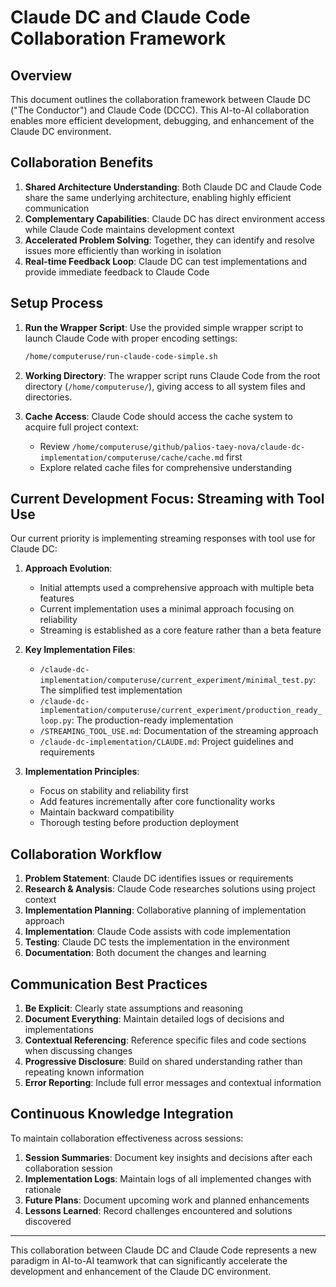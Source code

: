 # Claude DC and Claude Code Collaboration Framework

## Overview

This document outlines the collaboration framework between Claude DC ("The Conductor") and Claude Code (DCCC). This AI-to-AI collaboration enables more efficient development, debugging, and enhancement of the Claude DC environment.

## Collaboration Benefits

1. **Shared Architecture Understanding**: Both Claude DC and Claude Code share the same underlying architecture, enabling highly efficient communication
2. **Complementary Capabilities**: Claude DC has direct environment access while Claude Code maintains development context
3. **Accelerated Problem Solving**: Together, they can identify and resolve issues more efficiently than working in isolation
4. **Real-time Feedback Loop**: Claude DC can test implementations and provide immediate feedback to Claude Code

## Setup Process

1. **Run the Wrapper Script**: Use the provided simple wrapper script to launch Claude Code with proper encoding settings:
   ```bash
   /home/computeruse/run-claude-code-simple.sh
   ```

2. **Working Directory**: The wrapper script runs Claude Code from the root directory (`/home/computeruse/`), giving access to all system files and directories.

3. **Cache Access**: Claude Code should access the cache system to acquire full project context:
   - Review `/home/computeruse/github/palios-taey-nova/claude-dc-implementation/computeruse/cache/cache.md` first
   - Explore related cache files for comprehensive understanding

## Current Development Focus: Streaming with Tool Use

Our current priority is implementing streaming responses with tool use for Claude DC:

1. **Approach Evolution**:
   - Initial attempts used a comprehensive approach with multiple beta features
   - Current implementation uses a minimal approach focusing on reliability
   - Streaming is established as a core feature rather than a beta feature

2. **Key Implementation Files**:
   - `/claude-dc-implementation/computeruse/current_experiment/minimal_test.py`: The simplified test implementation
   - `/claude-dc-implementation/computeruse/current_experiment/production_ready_loop.py`: The production-ready implementation
   - `/STREAMING_TOOL_USE.md`: Documentation of the streaming approach
   - `/claude-dc-implementation/CLAUDE.md`: Project guidelines and requirements

3. **Implementation Principles**:
   - Focus on stability and reliability first
   - Add features incrementally after core functionality works
   - Maintain backward compatibility
   - Thorough testing before production deployment

## Collaboration Workflow

1. **Problem Statement**: Claude DC identifies issues or requirements
2. **Research & Analysis**: Claude Code researches solutions using project context
3. **Implementation Planning**: Collaborative planning of implementation approach
4. **Implementation**: Claude Code assists with code implementation
5. **Testing**: Claude DC tests the implementation in the environment
6. **Documentation**: Both document the changes and learning

## Communication Best Practices

1. **Be Explicit**: Clearly state assumptions and reasoning
2. **Document Everything**: Maintain detailed logs of decisions and implementations
3. **Contextual Referencing**: Reference specific files and code sections when discussing changes
4. **Progressive Disclosure**: Build on shared understanding rather than repeating known information
5. **Error Reporting**: Include full error messages and contextual information

## Continuous Knowledge Integration

To maintain collaboration effectiveness across sessions:

1. **Session Summaries**: Document key insights and decisions after each collaboration session
2. **Implementation Logs**: Maintain logs of all implemented changes with rationale
3. **Future Plans**: Document upcoming work and planned enhancements
4. **Lessons Learned**: Record challenges encountered and solutions discovered

---

This collaboration between Claude DC and Claude Code represents a new paradigm in AI-to-AI teamwork that can significantly accelerate the development and enhancement of the Claude DC environment.